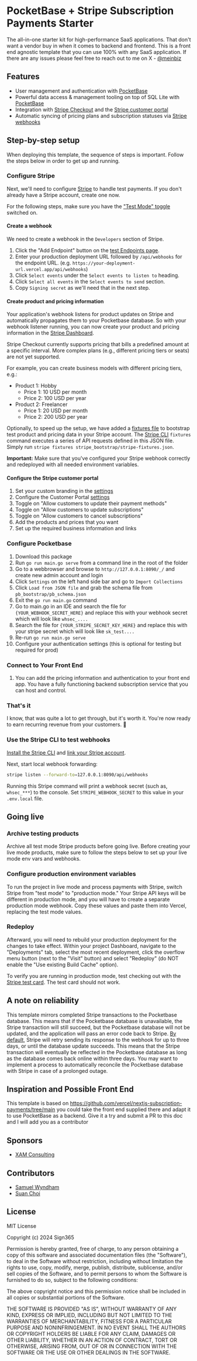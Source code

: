 # PocketBase + Stripe Subscription Payments Starter

The all-in-one starter kit for high-performance SaaS applications. That don't want a vendor buy in when it comes to backend and frontend. This is a front end agnostic template that you can use 100% with any SaaS application. If there are any issues please feel free to reach out to me on X - [@meinbiz](https://twitter.com/meinbiz)

## Features

- User management and authentication with [PocketBase](https://pocketbase.io/docs/authentication)
- Powerful data access & management tooling on top of SQL Lite with [PocketBase](https://Pocketbase.io/docs/guides/database)
- Integration with [Stripe Checkout](https://stripe.com/docs/payments/checkout) and the [Stripe customer portal](https://stripe.com/docs/billing/subscriptions/customer-portal)
- Automatic syncing of pricing plans and subscription statuses via [Stripe webhooks](https://stripe.com/docs/webhooks)

## Step-by-step setup

When deploying this template, the sequence of steps is important. Follow the steps below in order to get up and running.

### Configure Stripe

Next, we'll need to configure [Stripe](https://stripe.com/) to handle test payments. If you don't already have a Stripe account, create one now.

For the following steps, make sure you have the ["Test Mode" toggle](https://stripe.com/docs/testing) switched on.

#### Create a webhook

We need to create a webhook in the `Developers` section of Stripe.

1. Click the "Add Endpoint" button on the [test Endpoints page](https://dashboard.stripe.com/test/webhooks).
1. Enter your production deployment URL followed by `/api/webhooks` for the endpoint URL. (e.g. `https://your-deployment-url.vercel.app/api/webhooks`)
1. Click `Select events` under the `Select events to listen to` heading.
1. Click `Select all events` in the `Select events to send` section.
1. Copy `Signing secret` as we'll need that in the next step.

#### Create product and pricing information

Your application's webhook listens for product updates on Stripe and automatically propagates them to your Pocketbase database. So with your webhook listener running, you can now create your product and pricing information in the [Stripe Dashboard](https://dashboard.stripe.com/test/products).

Stripe Checkout currently supports pricing that bills a predefined amount at a specific interval. More complex plans (e.g., different pricing tiers or seats) are not yet supported.

For example, you can create business models with different pricing tiers, e.g.:

- Product 1: Hobby
  - Price 1: 10 USD per month
  - Price 2: 100 USD per year
- Product 2: Freelancer
  - Price 1: 20 USD per month
  - Price 2: 200 USD per year

Optionally, to speed up the setup, we have added a [fixtures file](stripe_bootstrap/stripe-fixtures.json) to bootstrap test product and pricing data in your Stripe account. The [Stripe CLI](https://stripe.com/docs/stripe-cli#install) `fixtures` command executes a series of API requests defined in this JSON file. Simply run `stripe fixtures stripe_bootstrap/stripe-fixtures.json`.

**Important:** Make sure that you've configured your Stripe webhook correctly and redeployed with all needed environment variables.

#### Configure the Stripe customer portal

1. Set your custom branding in the [settings](https://dashboard.stripe.com/settings/branding)
1. Configure the Customer Portal [settings](https://dashboard.stripe.com/test/settings/billing/portal)
1. Toggle on "Allow customers to update their payment methods"
1. Toggle on "Allow customers to update subscriptions"
1. Toggle on "Allow customers to cancel subscriptions"
1. Add the products and prices that you want
1. Set up the required business information and links

### Configure Pocketbase

1. Download this package
1. Run `go run main.go serve` from a command line in the root of the folder
1. Go to a webbrowser and browse to `http://127.0.0.1:8090/_/` and create new admin account and login
1. Click `Settings` on the left hand side bar and go to `Import Collections`
1. Click `Load from JSON file` and grab the schema file from `pb_bootstrap/pb_schema.json`
1. Exit the `go run main.go` command
1. Go to main.go in an IDE and search the file for `{YOUR_WEBHOOK_SECRET_HERE}` and replace this with your webhook secret which will look like `whsec_....`
1. Search the file for `{YOUR_STRIPE_SECRET_KEY_HERE}` and replace this with your stripe secret which will look like `sk_test....`
1. Re-run `go run main.go serve`
1. Configure your authentication settings (this is optional for testing but required for prod)

### Connect to Your Front End

1. You can add the pricing information and authentication to your front end app. You have a fully functioning backend subscription service that you can host and control.

### That's it

I know, that was quite a lot to get through, but it's worth it. You're now ready to earn recurring revenue from your customers. 🥳

### Use the Stripe CLI to test webhooks

[Install the Stripe CLI](https://stripe.com/docs/stripe-cli) and [link your Stripe account](https://stripe.com/docs/stripe-cli#login-account).

Next, start local webhook forwarding:

```bash
stripe listen --forward-to=127.0.0.1:8090/api/webhooks
```

Running this Stripe command will print a webhook secret (such as, `whsec_***`) to the console. Set `STRIPE_WEBHOOK_SECRET` to this value in your `.env.local` file.

## Going live

### Archive testing products

Archive all test mode Stripe products before going live. Before creating your live mode products, make sure to follow the steps below to set up your live mode env vars and webhooks.

### Configure production environment variables

To run the project in live mode and process payments with Stripe, switch Stripe from "test mode" to "production mode." Your Stripe API keys will be different in production mode, and you will have to create a separate production mode webhook. Copy these values and paste them into Vercel, replacing the test mode values.

### Redeploy

Afterward, you will need to rebuild your production deployment for the changes to take effect. Within your project Dashboard, navigate to the "Deployments" tab, select the most recent deployment, click the overflow menu button (next to the "Visit" button) and select "Redeploy" (do NOT enable the "Use existing Build Cache" option).

To verify you are running in production mode, test checking out with the [Stripe test card](https://stripe.com/docs/testing). The test card should not work.

## A note on reliability

This template mirrors completed Stripe transactions to the Pocketbase database. This means that if the Pocketbase database is unavailable, the Stripe transaction will still succeed, but the Pocketbase database will not be updated, and the application will pass an error code back to Stripe. [By default](https://stripe.com/docs/webhooks/best-practices), Stripe will retry sending its response to the webhook for up to three days, or until the database update succeeds. This means that the Stripe transaction will eventually be reflected in the Pocketbase database as long as the database comes back online within three days. You may want to implement a process to automatically reconcile the Pocketbase database with Stripe in case of a prolonged outage.

## Inspiration and Possible Front End

This template is based on https://github.com/vercel/nextjs-subscription-payments/tree/main you could take the front end supplied there and adapt it to use PocketBase as a backend. Give it a try and submit a PR to this doc and I will add you as a contributor

## Sponsors

- [XAM Consulting](https://xam.com.au/)

## Contributors

- [Samuel Wyndham](https://twitter.com/meinbiz)
- [Suan Choi](https://github.com/suanTech)

## License

MIT License

Copyright (c) 2024 Sign365

Permission is hereby granted, free of charge, to any person obtaining a copy
of this software and associated documentation files (the "Software"), to deal
in the Software without restriction, including without limitation the rights
to use, copy, modify, merge, publish, distribute, sublicense, and/or sell
copies of the Software, and to permit persons to whom the Software is
furnished to do so, subject to the following conditions:

The above copyright notice and this permission notice shall be included in all
copies or substantial portions of the Software.

THE SOFTWARE IS PROVIDED "AS IS", WITHOUT WARRANTY OF ANY KIND, EXPRESS OR
IMPLIED, INCLUDING BUT NOT LIMITED TO THE WARRANTIES OF MERCHANTABILITY,
FITNESS FOR A PARTICULAR PURPOSE AND NONINFRINGEMENT. IN NO EVENT SHALL THE
AUTHORS OR COPYRIGHT HOLDERS BE LIABLE FOR ANY CLAIM, DAMAGES OR OTHER
LIABILITY, WHETHER IN AN ACTION OF CONTRACT, TORT OR OTHERWISE, ARISING FROM,
OUT OF OR IN CONNECTION WITH THE SOFTWARE OR THE USE OR OTHER DEALINGS IN THE
SOFTWARE.
